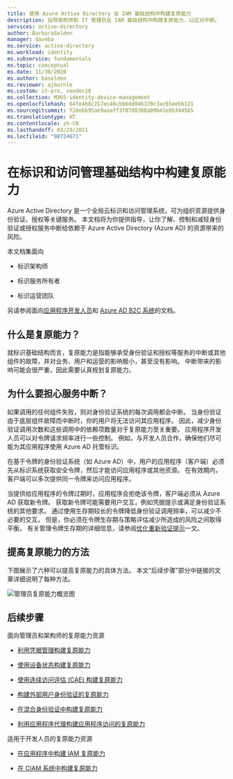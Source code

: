 ```yaml
---
title: 使用 Azure Active Directory 在 IAM 基础结构中构建复原能力
description: 指导架构师和 IT 管理员在 IAM 基础结构中构建复原能力，以应对中断。
services: active-directory
author: BarbaraSelden
manager: daveba
ms.service: active-directory
ms.workload: identity
ms.subservice: fundamentals
ms.topic: conceptual
ms.date: 11/30/2020
ms.author: baselden
ms.reviewer: ajburnle
ms.custom: it-pro, seodec18
ms.collection: M365-identity-device-management
ms.openlocfilehash: 64fe4b8c217ec46cbb6dd046339c3ac65eebb121
ms.sourcegitcommit: f28ebb95ae9aaaff3f87d8388a09b41e0b3445b5
ms.translationtype: HT
ms.contentlocale: zh-CN
ms.lasthandoff: 03/29/2021
ms.locfileid: "98724671"
---
```

# <a name="build-resilience-in-your-identity-and-access-management-infrastructure"></a>在标识和访问管理基础结构中构建复原能力

Azure Active Directory 是一个全局云标识和访问管理系统，可为组织资源提供身份验证、授权等关键服务。 本文档将为你提供指导，让你了解、控制和减轻身份验证或授权服务中断给依赖于 Azure Active Directory (Azure AD) 的资源带来的风险。 

本文档集面向

* 标识架构师

* 标识服务所有者

* 标识运营团队

另请参阅面向[应用程序开发人员](./resilience-app-development-overview.md)和 [Azure AD B2C 系统](resilience-b2c.md)的文档。

## <a name="what-is-resilience"></a>什么是复原能力？

就标识基础结构而言，复原能力是指能够承受身份验证和授权等服务的中断或其他组件的故障，并对业务、用户和运营的影响极小，甚至没有影响。 中断带来的影响可能会很严重，因此需要认真规划复原能力。

## <a name="why-worry-about-disruption"></a>为什么要担心服务中断？

如果调用的任何组件失败，则对身份验证系统的每次调用都会中断。 当身份验证由于底层组件故障而中断时，你的用户将无法访问其应用程序。 因此，减少身份验证调用次数和这些调用中的依赖项数量对于复原能力至关重要。 应用程序开发人员可以对令牌请求频率进行一些控制。 例如，与开发人员合作，确保他们尽可能为其应用程序使用 Azure AD 托管标识。 

在基于令牌的身份验证系统（如 Azure AD）中，用户的应用程序（客户端）必须先从标识系统获取安全令牌，然后才能访问应用程序或其他资源。 在有效期内，客户端可以多次提供同一令牌来访问应用程序。

当提供给应用程序的令牌过期时，应用程序会拒绝该令牌，客户端必须从 Azure AD 获取新令牌。 获取新令牌可能需要用户交互，例如凭据提示或满足身份验证系统的其他要求。 通过使用生存期较长的令牌降低身份验证调用频率，可以减少不必要的交互。 但是，你必须在令牌生存期与策略评估减少所造成的风险之间取得平衡。 有关管理令牌生存期的详细信息，请参阅[优化重新验证提示](../authentication/concepts-azure-multi-factor-authentication-prompts-session-lifetime.md)一文。

## <a name="ways-to-increase-resilience"></a>提高复原能力的方法
下图展示了六种可以提高复原能力的具体方法。 本文“后续步骤”部分中链接的文章详细说明了每种方法。
  
![管理员复原能力概览图](./media/resilience-in-infrastructure/admin-resilience-overview.png)

## <a name="next-steps"></a>后续步骤
面向管理员和架构师的复原能力资源
 
* [利用凭据管理构建复原能力](resilience-in-credentials.md)

* [使用设备状态构建复原能力](resilience-with-device-states.md)

* [使用连续访问评估 (CAE) 构建复原能力](resilience-with-continuous-access-evaluation.md)

* [构建外部用户身份验证的复原能力](resilience-b2b-authentication.md)

* [在混合身份验证中构建复原能力](resilience-in-hybrid.md)

* [利用应用程序代理构建应用程序访问的复原能力](resilience-on-premises-access.md)

适用于开发人员的复原能力资源

* [在应用程序中构建 IAM 复原能力](resilience-app-development-overview.md)

* [在 CIAM 系统中构建复原能力](resilience-b2c.md)